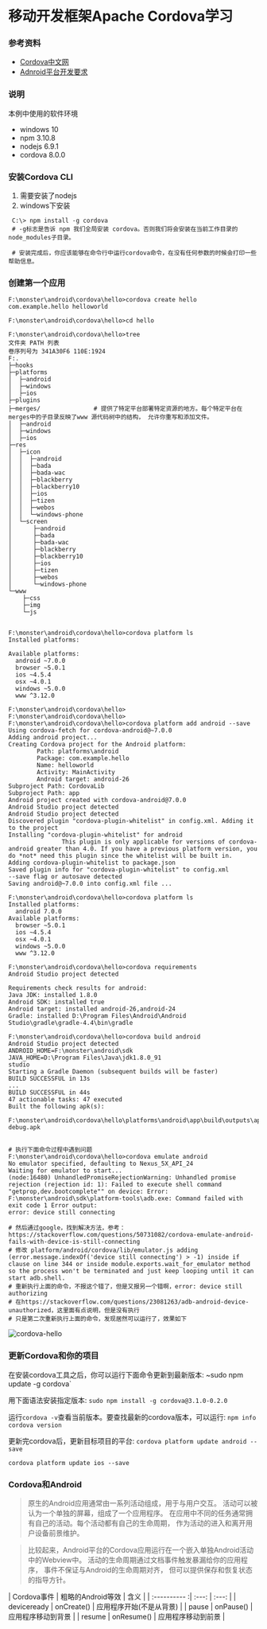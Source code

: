 # 移动开发框架Apache Cordova学习

### 参考资料

* [Cordova中文网](http://cordova.axuer.com/docs/zh-cn/latest/guide/overview/index.html)
* [Adnroid平台开发要求](http://cordova.axuer.com/docs/zh-cn/latest/guide/platforms/android/index.html)

### 说明

本例中使用的软件环境
* windows 10
* npm  3.10.8
* nodejs 6.9.1
* cordova  8.0.0

### 安装Cordova CLI

1) 需要安装了nodejs
2) windows下安装
```
 C:\> npm install -g cordova
 # -g标志是告诉 npm 我们全局安装 cordova。否则我们将会安装在当前工作目录的 node_modules子目录。

 # 安装完成后，你应该能够在命令行中运行cordova命令，在没有任何参数的时候会打印一些帮助信息。
```

### 创建第一个应用

```
F:\monster\android\cordova\hello>cordova create hello com.example.hello helloworld

F:\monster\android\cordova\hello>cd hello

F:\monster\android\cordova\hello>tree
文件夹 PATH 列表
卷序列号为 341A30F6 110E:1924
F:.
├─hooks
├─platforms
│  ├─android
│  ├─windows
│  ├─ios
├─plugins
├─merges/               # 提供了特定平台部署特定资源的地方。每个特定平台在merges中的子目录反映了www 源代码树中的结构， 允许你重写和添加文件。
│  ├─android
│  ├─windows
│  ├─ios
├─res
│  ├─icon
│  │  ├─android
│  │  ├─bada
│  │  ├─bada-wac
│  │  ├─blackberry
│  │  ├─blackberry10
│  │  ├─ios
│  │  ├─tizen
│  │  ├─webos
│  │  └─windows-phone
│  └─screen
│      ├─android
│      ├─bada
│      ├─bada-wac
│      ├─blackberry
│      ├─blackberry10
│      ├─ios
│      ├─tizen
│      ├─webos
│      └─windows-phone
└─www
    ├─css
    ├─img
    └─js
    

F:\monster\android\cordova\hello>cordova platform ls
Installed platforms:

Available platforms:
  android ~7.0.0
  browser ~5.0.1
  ios ~4.5.4
  osx ~4.0.1
  windows ~5.0.0
  www ^3.12.0

F:\monster\android\cordova\hello>
F:\monster\android\cordova\hello>
F:\monster\android\cordova\hello>cordova platform add android --save
Using cordova-fetch for cordova-android@~7.0.0
Adding android project...
Creating Cordova project for the Android platform:
        Path: platforms\android
        Package: com.example.hello
        Name: helloworld
        Activity: MainActivity
        Android target: android-26
Subproject Path: CordovaLib
Subproject Path: app
Android project created with cordova-android@7.0.0
Android Studio project detected
Android Studio project detected
Discovered plugin "cordova-plugin-whitelist" in config.xml. Adding it to the project
Installing "cordova-plugin-whitelist" for android
               This plugin is only applicable for versions of cordova-android greater than 4.0. If you have a previous platform version, you do *not* need this plugin since the whitelist will be built in.
Adding cordova-plugin-whitelist to package.json
Saved plugin info for "cordova-plugin-whitelist" to config.xml
--save flag or autosave detected
Saving android@~7.0.0 into config.xml file ...

F:\monster\android\cordova\hello>cordova platform ls
Installed platforms:
  android 7.0.0
Available platforms:
  browser ~5.0.1
  ios ~4.5.4
  osx ~4.0.1
  windows ~5.0.0
  www ^3.12.0
  
F:\monster\android\cordova\hello>cordova requirements
Android Studio project detected

Requirements check results for android:
Java JDK: installed 1.8.0
Android SDK: installed true
Android target: installed android-26,android-24
Gradle: installed D:\Program Files\Android\Android Studio\gradle\gradle-4.4\bin\gradle

F:\monster\android\cordova\hello>cordova build android
Android Studio project detected
ANDROID_HOME=F:\monster\android\sdk
JAVA_HOME=D:\Program Files\Java\jdk1.8.0_91
studio
Starting a Gradle Daemon (subsequent builds will be faster)
BUILD SUCCESSFUL in 13s
...
BUILD SUCCESSFUL in 44s
47 actionable tasks: 47 executed
Built the following apk(s):
        F:\monster\android\cordova\hello\platforms\android\app\build\outputs\apk\debug\app-debug.apk


# 执行下面命令过程中遇到问题
F:\monster\android\cordova\hello>cordova emulate android
No emulator specified, defaulting to Nexus_5X_API_24
Waiting for emulator to start...
(node:16480) UnhandledPromiseRejectionWarning: Unhandled promise rejection (rejection id: 1): Failed to execute shell command "getprop,dev.bootcomplete"" on device: Error: F:\monster\android\sdk\platform-tools\adb.exe: Command failed with exit code 1 Error output:
error: device still connecting

# 然后通过google，找到解决方法，参考：https://stackoverflow.com/questions/50731082/cordova-emulate-android-fails-with-device-is-still-connecting
# 修改 platform/android/cordova/lib/emulator.js adding (error.message.indexOf('device still connecting') > -1) inside if clause on line 344 or inside module.exports.wait_for_emulator method so the process won't be terminated and just keep looping until it can start adb.shell.
# 重新执行上面的命令，不报这个错了，但是又报另一个错啊，error: device still authorizing
# 在https://stackoverflow.com/questions/23081263/adb-android-device-unauthorized，这里面有点说明，但是没有执行
# 只是第二次重新执行上面的命令，发现居然可以运行了，效果如下
```

![cordova-hello](./img/android-corodova-hello.png)




### 更新Cordova和你的项目
在安装cordova工具之后，你可以运行下面命令更新到最新版本:
~sudo npm update -g cordova`

用下面语法安装指定版本:
`sudo npm install -g cordova@3.1.0-0.2.0`

运行`cordova -v`查看当前版本。要查找最新的cordova版本，可以运行:
`npm info cordova version`

更新完cordova后，更新目标项目的平台:
`cordova platform update android --save`

`cordova platform update ios --save`



### Cordova和Android
>原生的Android应用通常由一系列活动组成，用于与用户交互。
活动可以被认为一个单独的屏幕，组成了一个应用程序。
在应用中不同的任务通常拥有自己的活动。每个活动都有自己的生命周期，
作为活动的进入和离开用户设备前景维护。

>比较起来，Android平台的Cordova应用运行在一个嵌入单独Android活动中的Webview中。
活动的生命周期通过文档事件触发暴漏给你的应用程序，
事件不保证与Android的生命周期对齐，
但可以提供保存和恢复状态的指导方针。


|    Cordova事件    | 粗略的Android等效 |  含义 |
| :---------- :| :---: | :---: |
| deviceready |  onCreate() | 应用程序开始(不是从背景) |
| pause       |  onPause() | 应用程序移动到背景 |
| resume       |  onResume() | 应用程序移动到前景 |
